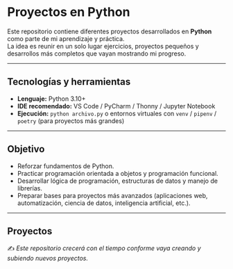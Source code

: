 # Proyectos en Python

Este repositorio contiene diferentes proyectos desarrollados en **Python** como parte de mi aprendizaje y práctica.  
La idea es reunir en un solo lugar ejercicios, proyectos pequeños y desarrollos más completos que vayan mostrando mi progreso.

---

## Tecnologías y herramientas
- **Lenguaje:** Python 3.10+  
- **IDE recomendado:** VS Code / PyCharm / Thonny / Jupyter Notebook  
- **Ejecución:** `python archivo.py` o entornos virtuales con `venv` / `pipenv` / `poetry` (para proyectos más grandes)

---

## Objetivo
- Reforzar fundamentos de Python.  
- Practicar programación orientada a objetos y programación funcional.  
- Desarrollar lógica de programación, estructuras de datos y manejo de librerías.  
- Preparar bases para proyectos más avanzados (aplicaciones web, automatización, ciencia de datos, inteligencia artificial, etc.).

---

## Proyectos

✍️ *Este repositorio crecerá con el tiempo conforme vaya creando y subiendo nuevos proyectos.*
